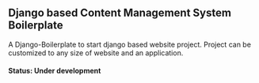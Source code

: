 ## Django based Content Management System Boilerplate

A Django-Boilerplate to start django based website project. Project can be customized to any size of website and an application. 

#### Status: Under development